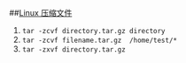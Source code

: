 ##[Linux 压缩文件][1]
  1. `tar -zcvf directory.tar.gz directory`
  2. `tar -zcvf filename.tar.gz  /home/test/*`
  3. `tar -zxvf directory.tar.gz`

  [1]:http://blog.csdn.net/yuyongpeng/article/details/1818717
